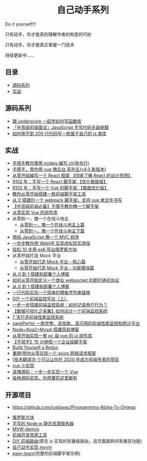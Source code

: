 <h1 align="center">自己动手系列</h1>

Do it yourself!!!

只有动手，你才能真的理解作者的构思的巧妙

只有动手，你才能真正掌握一门技术

持续更新中……

## 目录

- [源码系列](#源码系列)
- [实战](#实战)

## 源码系列

- [跟 underscore 一起学如何写函数库](https://juejin.im/post/5c7e9680e51d451581086bc4)
- [「中高级前端面试」JavaScript 手写代码无敌秘籍](https://juejin.im/post/5c9c3989e51d454e3a3902b6)
- [如何用不到 200 行代码写一款属于自己的 js 类库](https://juejin.im/post/5d1e26a2e51d45595319e3a9)

## 实战

- [手把手教你使用 nodejs 编写 cli(命令行)](https://juejin.im/post/5bd90d3ce51d4579362b0390)
- [手摸手，带你用 vue 撸后台 系列五(v4.0 新版本)](https://juejin.im/post/5c92ff94f265da6128275a85)
- [从零开始编写一个 React 框架 【彻底了解 React 的设计思想】](https://segmentfault.com/a/1190000020034137#articleHeader0)
- [9102 年：手写一个 React 脚手架 【优化极致版】](https://segmentfault.com/a/1190000019126657)
- [9102 年：手写一个 Vue 的脚手架 【极致优化版】](https://segmentfault.com/a/1190000019207033)
- [教你从零开始搭建一款前端脚手架工具](https://segmentfault.com/a/1190000006190814)
- [从 0 搭建的一个 webpack 脚手架，支持 vue 单文件书写](https://juejin.im/post/5cc55c336fb9a032086dd701)
- [【中高级前端必备】手摸手教你撸一个脚手架](https://juejin.im/post/5d37d982e51d45108c59a635)
- [从零实现 Vue 的组件库](https://juejin.im/post/5c0b8ece5188254f9e2809fe)
- 从零到一，撸一个在线斗地主
  - [从零到一，撸一个在线斗地主上篇](http://www.alloyteam.com/2019/07/13829/)
  - [从零到一，撸一个在线斗地主下篇](http://www.alloyteam.com/2019/07/13834/)
- [用纯 JavaScript 撸一个 MVC 程序](https://segmentfault.com/a/1190000020007033)
- [一步步教你用 WebVR 实现虚拟现实游戏](https://segmentfault.com/a/1190000019135847)
- [轻松 10 步用 es6 写出俄罗斯方块](https://segmentfault.com/a/1190000008181905)
- 从零开始打造 Mock 平台
  - [从零开始打造 Mock 平台 - 核心篇](https://juejin.im/post/5a746514f265da4e8e7835bd)
  - [从零开始打造 Mock 平台 - 功能模块篇](https://juejin.im/post/5a7a8f195188257a6a78b457)
- [从 0 到 1 搭建和部署个人博客](https://juejin.im/post/5ae170e1f265da0b7527d0dc)
- [如何从零开始定义一个类似 websocket 的即时通讯协议](https://segmentfault.com/a/1190000019560096)
- [从 0 到 1 搭建和部署个人博客](https://juejin.im/post/5ae170e1f265da0b7527d0dc)
- [一行代码实现一个简单的模板字符串替换](https://github.com/jawil/blog/issues/32)
- [DIY 一个前端监控平台（上）](https://juejin.im/post/5c8cd7bd5188257ed47b22fe)
- [一步一步搭建前端监控系统：如何记录用户行为？](https://juejin.im/post/5d44ec1cf265da039a2869c0)
- [【数据可视化之采集】如何设计一个前端监控系统](https://juejin.im/entry/58834ecb1b69e60058d8f73a)
- [7 天打造前端性能监控系统](http://fex.baidu.com/blog/2014/05/build-performance-monitor-in-7-days/)
- [zanePerfor 一款完整、高性能、高可用的前端性能监控和统计平台](https://github.com/wangweianger/zanePerfor)
- [Node+Koa2+Mysql 搭建简易博客](http://www.wclimb.site/2017/07/12/Node-Koa2-Mysql-%E6%90%AD%E5%BB%BA%E7%AE%80%E6%98%93%E5%8D%9A%E5%AE%A2/)
- [从零开始实现一套 pc 端 vue 的 ui 组件库](https://segmentfault.com/a/1190000020193444)
- [【手把手】15 分钟搭一个企业级脚手架](https://juejin.im/post/5d650613f265da03951a0364)
- [Build Yourself a Redux](https://zapier.com/engineering/how-to-build-redux/)
- [重磅!带你从零实现一个 axios 网络请求框架](https://segmentfault.com/a/1190000020601672)
- [[技术翻译]9 个可以让你在 2020 年成为前端专家的项目](https://juejin.im/post/5db71290f265da4d1c6999a0)
- [vue 小实现](https://juejin.im/post/5a4df4965188252a3d386ae6)
- [读懂源码：一步一步实现一个 Vue](https://www.cnblogs.com/kidney/p/8018226.html)
- [各种源码实现，你想要的这里都有](https://juejin.im/post/5dc3894051882517a652dbd7)

## 开源项目

- https://github.com/justjavac/Programming-Alpha-To-Omega

* [俄罗斯方块](https://github.com/timmyLan/tetris)
* [手写的 Node.js 静态资源服务器](https://segmentfault.com/a/1190000019936510)
* [MVW-demos](https://github.com/livoras/MVW-demos)
* [前端开发常用工具](https://github.com/yimogit/metools-plugin)
* [DIY 前端路由](https://github.com/biaochenxuying/route)(原生 js 实现的轻量级路由，且页面跳转间有缓存功能)
* [自己动手实现 mvvm](https://github.com/DMQ/mvvm)
* [easy-team](https://github.com/easy-team)(完整的前端脚手架示例)
